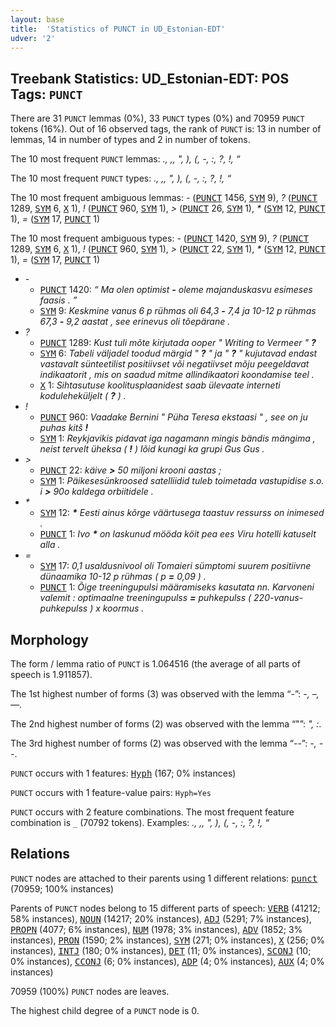 ```yaml
---
layout: base
title:  'Statistics of PUNCT in UD_Estonian-EDT'
udver: '2'
---
```


## Treebank Statistics: UD_Estonian-EDT: POS Tags: `PUNCT`

There are 31 `PUNCT` lemmas (0%), 33 `PUNCT` types (0%) and 70959 `PUNCT` tokens (16%).
Out of 16 observed tags, the rank of `PUNCT` is: 13 in number of lemmas, 14 in number of types and 2 in number of tokens.

The 10 most frequent `PUNCT` lemmas: <em>., ,, ", ), (, -, :, ?, !, “</em>

The 10 most frequent `PUNCT` types:  <em>., ,, ", ), (, -, :, ?, !, “</em>

The 10 most frequent ambiguous lemmas: <em>-</em> (<tt><a href="et_edt-pos-PUNCT.html">PUNCT</a></tt> 1456, <tt><a href="et_edt-pos-SYM.html">SYM</a></tt> 9), <em>?</em> (<tt><a href="et_edt-pos-PUNCT.html">PUNCT</a></tt> 1289, <tt><a href="et_edt-pos-SYM.html">SYM</a></tt> 6, <tt><a href="et_edt-pos-X.html">X</a></tt> 1), <em>!</em> (<tt><a href="et_edt-pos-PUNCT.html">PUNCT</a></tt> 960, <tt><a href="et_edt-pos-SYM.html">SYM</a></tt> 1), <em>></em> (<tt><a href="et_edt-pos-PUNCT.html">PUNCT</a></tt> 26, <tt><a href="et_edt-pos-SYM.html">SYM</a></tt> 1), <em>*</em> (<tt><a href="et_edt-pos-SYM.html">SYM</a></tt> 12, <tt><a href="et_edt-pos-PUNCT.html">PUNCT</a></tt> 1), <em>=</em> (<tt><a href="et_edt-pos-SYM.html">SYM</a></tt> 17, <tt><a href="et_edt-pos-PUNCT.html">PUNCT</a></tt> 1)

The 10 most frequent ambiguous types:  <em>-</em> (<tt><a href="et_edt-pos-PUNCT.html">PUNCT</a></tt> 1420, <tt><a href="et_edt-pos-SYM.html">SYM</a></tt> 9), <em>?</em> (<tt><a href="et_edt-pos-PUNCT.html">PUNCT</a></tt> 1289, <tt><a href="et_edt-pos-SYM.html">SYM</a></tt> 6, <tt><a href="et_edt-pos-X.html">X</a></tt> 1), <em>!</em> (<tt><a href="et_edt-pos-PUNCT.html">PUNCT</a></tt> 960, <tt><a href="et_edt-pos-SYM.html">SYM</a></tt> 1), <em>></em> (<tt><a href="et_edt-pos-PUNCT.html">PUNCT</a></tt> 22, <tt><a href="et_edt-pos-SYM.html">SYM</a></tt> 1), <em>*</em> (<tt><a href="et_edt-pos-SYM.html">SYM</a></tt> 12, <tt><a href="et_edt-pos-PUNCT.html">PUNCT</a></tt> 1), <em>=</em> (<tt><a href="et_edt-pos-SYM.html">SYM</a></tt> 17, <tt><a href="et_edt-pos-PUNCT.html">PUNCT</a></tt> 1)


* <em>-</em>
  * <tt><a href="et_edt-pos-PUNCT.html">PUNCT</a></tt> 1420: <em>“ Ma olen optimist <b>-</b> oleme majanduskasvu esimeses faasis . ”</em>
  * <tt><a href="et_edt-pos-SYM.html">SYM</a></tt> 9: <em>Keskmine vanus 6 p rühmas oli 64,3 <b>-</b> 7,4 ja 10-12 p rühmas 67,3 <b>-</b> 9,2 aastat , see erinevus oli tõepärane .</em>
* <em>?</em>
  * <tt><a href="et_edt-pos-PUNCT.html">PUNCT</a></tt> 1289: <em>Kust tuli mõte kirjutada ooper " Writing to Vermeer " <b>?</b></em>
  * <tt><a href="et_edt-pos-SYM.html">SYM</a></tt> 6: <em>Tabeli väljadel toodud märgid " <b>?</b> " ja " <b>?</b> " kujutavad endast vastavalt sünteetilist positiivset või negatiivset mõju peegeldavat indikaatorit , mis on saadud mitme allindikaatori koondamise teel .</em>
  * <tt><a href="et_edt-pos-X.html">X</a></tt> 1: <em>Sihtasutuse koolitusplaanidest saab ülevaate interneti koduleheküljelt ( <b>?</b> ) .</em>
* <em>!</em>
  * <tt><a href="et_edt-pos-PUNCT.html">PUNCT</a></tt> 960: <em>Vaadake Bernini " Püha Teresa ekstaasi " , see on ju puhas kitš <b>!</b></em>
  * <tt><a href="et_edt-pos-SYM.html">SYM</a></tt> 1: <em>Reykjavikis pidavat iga nagamann mingis bändis mängima , neist tervelt üheksa ( <b>!</b> ) lõid kunagi ka grupi Gus Gus .</em>
* <em>></em>
  * <tt><a href="et_edt-pos-PUNCT.html">PUNCT</a></tt> 22: <em>käive <b>></b> 50 miljoni krooni aastas ;</em>
  * <tt><a href="et_edt-pos-SYM.html">SYM</a></tt> 1: <em>Päikesesünkroosed satelliidid tuleb toimetada vastupidise s.o. i <b>></b> 90o kaldega orbiitidele .</em>
* <em>*</em>
  * <tt><a href="et_edt-pos-SYM.html">SYM</a></tt> 12: <em><b>*</b> Eesti ainus kõrge väärtusega taastuv ressurss on inimesed .</em>
  * <tt><a href="et_edt-pos-PUNCT.html">PUNCT</a></tt> 1: <em>Ivo <b>*</b> on laskunud mööda köit pea ees Viru hotelli katuselt alla .</em>
* <em>=</em>
  * <tt><a href="et_edt-pos-SYM.html">SYM</a></tt> 17: <em>0,1 usaldusnivool oli Tomaieri sümptomi suurem positiivne dünaamika 10-12 p rühmas ( p <b>=</b> 0,09 ) .</em>
  * <tt><a href="et_edt-pos-PUNCT.html">PUNCT</a></tt> 1: <em>Õige treeningupulsi määramiseks kasutata nn. Karvoneni valemit : optimaalne treeningupulss <b>=</b> puhkepulss ( 220-vanus-puhkepulss ) x koormus .</em>

## Morphology

The form / lemma ratio of `PUNCT` is 1.064516 (the average of all parts of speech is 1.911857).

The 1st highest number of forms (3) was observed with the lemma “-”: <em>-, –, —</em>.

The 2nd highest number of forms (2) was observed with the lemma “"”: <em>", :</em>.

The 3rd highest number of forms (2) was observed with the lemma “--”: <em>-, --</em>.

`PUNCT` occurs with 1 features: <tt><a href="et_edt-feat-Hyph.html">Hyph</a></tt> (167; 0% instances)

`PUNCT` occurs with 1 feature-value pairs: `Hyph=Yes`

`PUNCT` occurs with 2 feature combinations.
The most frequent feature combination is `_` (70792 tokens).
Examples: <em>., ,, ", ), (, -, :, ?, !, “</em>


## Relations

`PUNCT` nodes are attached to their parents using 1 different relations: <tt><a href="et_edt-dep-punct.html">punct</a></tt> (70959; 100% instances)

Parents of `PUNCT` nodes belong to 15 different parts of speech: <tt><a href="et_edt-pos-VERB.html">VERB</a></tt> (41212; 58% instances), <tt><a href="et_edt-pos-NOUN.html">NOUN</a></tt> (14217; 20% instances), <tt><a href="et_edt-pos-ADJ.html">ADJ</a></tt> (5291; 7% instances), <tt><a href="et_edt-pos-PROPN.html">PROPN</a></tt> (4077; 6% instances), <tt><a href="et_edt-pos-NUM.html">NUM</a></tt> (1978; 3% instances), <tt><a href="et_edt-pos-ADV.html">ADV</a></tt> (1852; 3% instances), <tt><a href="et_edt-pos-PRON.html">PRON</a></tt> (1590; 2% instances), <tt><a href="et_edt-pos-SYM.html">SYM</a></tt> (271; 0% instances), <tt><a href="et_edt-pos-X.html">X</a></tt> (256; 0% instances), <tt><a href="et_edt-pos-INTJ.html">INTJ</a></tt> (180; 0% instances), <tt><a href="et_edt-pos-DET.html">DET</a></tt> (11; 0% instances), <tt><a href="et_edt-pos-SCONJ.html">SCONJ</a></tt> (10; 0% instances), <tt><a href="et_edt-pos-CCONJ.html">CCONJ</a></tt> (6; 0% instances), <tt><a href="et_edt-pos-ADP.html">ADP</a></tt> (4; 0% instances), <tt><a href="et_edt-pos-AUX.html">AUX</a></tt> (4; 0% instances)

70959 (100%) `PUNCT` nodes are leaves.

The highest child degree of a `PUNCT` node is 0.


